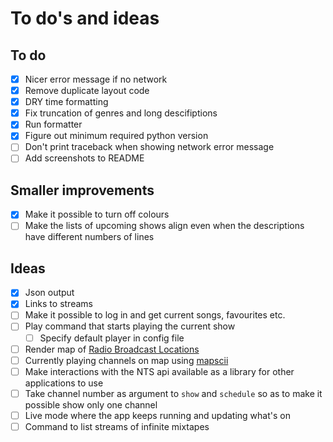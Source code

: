# To do's and ideas

## To do

- [x] Nicer error message if no network
- [x] Remove duplicate layout code
- [x] DRY time formatting
- [x] Fix truncation of genres and long descifiptions
- [x] Run formatter
- [x] Figure out minimum required python version
- [ ] Don't print traceback when showing network error message
- [ ] Add screenshots to README

## Smaller improvements

- [x] Make it possible to turn off colours
- [ ] Make the lists of upcoming shows align even when the descriptions have different numbers of lines

## Ideas

- [x] Json output
- [x] Links to streams
- [ ] Make it possible to log in and get current songs, favourites etc.
- [ ] Play command that starts playing the current show
  - [ ] Specify default player in config file
- [ ] Render map of [Radio Broadcast Locations](https://www.nts.live/explore/location)
- [ ] Currently playing channels on map using [mapscii](https://github.com/rastapasta/mapscii)
- [ ] Make interactions with the NTS api available as a library for other applications to use
- [ ] Take channel number as argument to `show` and `schedule` so as to make it possible show only one channel
- [ ] Live mode where the app keeps running and updating what's on
- [ ] Command to list streams of infinite mixtapes
